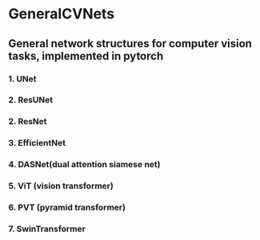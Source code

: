# GeneralCVNets
## General network structures for computer vision tasks, implemented in pytorch
### 1. UNet
### 2. ResUNet
### 2. ResNet
### 3. EfficientNet
### 4. DASNet(dual attention siamese net)
### 5. ViT (vision transformer)
### 6. PVT (pyramid transformer)
### 7. SwinTransformer


